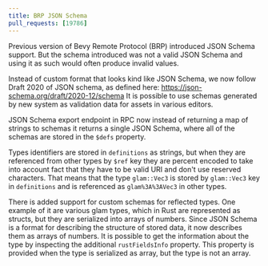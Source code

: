 ```yaml
---
title: BRP JSON Schema
pull_requests: [19786]
---
```


Previous version of Bevy Remote Protocol (BRP) introduced JSON Schema support. But the schema introduced was not a valid JSON Schema and using it as such would often produce invalid values.

Instead of custom format that looks kind like JSON Schema, we now follow Draft 2020 of JSON schema, as defined here: https://json-schema.org/draft/2020-12/schema
It is possible to use schemas generated by new system as validation data for assets in various editors.

JSON Schema export endpoint in RPC now instead of returning a map of strings to schemas it returns a single JSON Schema, where all of the schemas are stored in the `$defs` property.

Types identifiers are stored in `definitions` as strings, but when they are referenced from other types by `$ref` key they are percent encoded to take into account fact that they have to be valid URI and don't use reserved characters. That means that the type `glam::Vec3` is stored by `glam::Vec3` key in `definitions` and is referenced as `glam%3A%3AVec3` in other types.

There is added support for custom schemas for reflected types. One example of it are various glam types, which in Rust are represented as structs, but they are serialized into arrays of numbers. Since JSON Schema is a format for describing the structure of stored data, it now describes them as arrays of numbers. It is possible to get the information about the type by inspecting the additional `rustFieldsInfo` property. This property is provided when the type is serialized as array, but the type is not an array.
